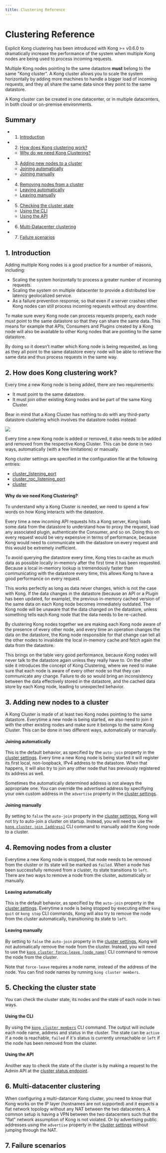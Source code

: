 ```yaml
---
title: Clustering Reference
---
```


# Clustering Reference

Explicit Kong clustering has been introduced with Kong >= v0.6.0 to dramatically increase the performance of the system when multiple Kong nodes are being used to process incoming requests.

Multiple Kong nodes pointing to the same datastore **must** belong to the same "Kong cluster". A Kong cluster allows you to scale the system horizontally by adding more machines to handle a bigger load of incoming requests, and they all share the same data since they point to the same datastore.

A Kong cluster can be created in one datacenter, or in multiple datacenters, in both cloud or on-premise environments.

## Summary

- 1. [Introduction][1]
- 2. [How does Kong clustering work?][2]
  - [Why do we need Kong Clustering?][2a]
- 3. [Adding new nodes to a cluster][3]
  - [Joining automatically][3a]
  - [Joining manually][3b]
- 4. [Removing nodes from a cluster][4]
  - [Leaving automatically][4a]
  - [Leaving manually][4b]
- 5. [Checking the cluster state][5]
  - [Using the CLI][5a]
  - [Using the API][5b]
- 6. [Multi-Datacenter clustering][6]
- 7. [Failure scenarios][7]

[1]: #1-introduction
[2]: #2-how-does-kong-clustering-work
[2a]: #why-do-we-need-kong-clustering
[3]: #3-adding-new-nodes-to-a-cluster
[3a]: #joining-automatically
[3b]: #joining-manually
[4]: #4-removing-nodes-from-a-cluster
[4a]: #leaving-automatically
[4b]: #leaving-manually
[5]: #5-checking-the-cluster-state
[5a]: #using-the-cli
[5b]: #using-the-api
[6]: #6-multi-datacenter-clustering
[7]: #7-failure-scenarios

## 1. Introduction

Adding multiple Kong nodes is a good practice for a number of reasons, including:

* Scaling the system horizontally to process a greater number of incoming requests.
* Scaling the system on multiple datacenter to provide a distributed low latency geolocalized service.
* As a failure prevention response, so that even if a server crashes other Kong nodes can still process incoming requests without any downtime.

To make sure every Kong node can process requests properly, each node must point to the same datastore so that they can share the same data. This means for example that APIs, Consumers and Plugins created by a Kong node will also be available to other Kong nodes that are pointing to the same datastore. 

By doing so it doesn't matter which Kong node is being requested, as long as they all point to the same datastore every node will be able to retrieve the same data and thus process requests in the same way.

## 2. How does Kong clustering work?

Every time a new Kong node is being added, there are two requirements:

* It must point to the same datastore.
* It must join other existing Kong nodes and be part of the same Kong Cluster.

Bear in mind that a Kong Cluster has nothing to do with any third-party datastore clustering which involves the datastore nodes instead:

<div class="alert alert-info">
  <a title="Kong Cluster" href="/assets/images/docs/cluster.png" target="_blank"><img src="/assets/images/docs/cluster.png"/></a>
</div>

Every time a new Kong node is added or removed, it also needs to be added and removed from the respective Kong Cluster. This can be done in two ways, automatically (with a few limitations) or manually.

Kong cluster settings are specified in the configuration file at the following entries:

* [cluster_listening_port][cluster_listening_port]
* [cluster_rpc_listening_port][cluster_rpc_listening_port]
* [cluster][cluster]

#### Why do we need Kong Clustering?

To understand why a Kong Cluster is needed, we need to spend a few words on how Kong interacts with the datastore.

Every time a new incoming API requests hits a Kong server, Kong loads some data from the datastore to understand how to proxy the request, load any associated plugin, authenticate the Consumer, and so on. Doing this on every request would be very expensive in terms of performance, because Kong would need to communicate with the datastore on every request and this would be extremely inefficient. 

To avoid querying the datastore every time, Kong tries to cache as much data as possible locally in-memory after the first time it has been requested. Because a local in-memory lookup is tremendously faster than communicating with the datastore every time, this allows Kong to have a good performance on every request.

This works perfectly as long as data never changes, which is not the case with Kong. If the data changes in the datastore (because an API or a Plugin has been updated, for example), the previous in-memory cached version of the same data on each Kong node becomes immediately outdated. The Kong node will be unaware that the data changed on the datastore, unless something tells each Kong node that the data needs to be re-cached.

By clustering Kong nodes together we are making each Kong node aware of the presence of every other node, and every time an operation changes the data on the datastore, the Kong node responsible for that change can tell all the other nodes to invalidate the local in-memory cache and fetch again the data from the datastore.

This brings on the table very good performance, because Kong nodes will never talk to the datastore again unless they really have to. On the other side it introduces the concept of Kong Clustering, where we need to make sure that each node is aware of every other node so that they can communicate any change. Failure to do so would bring an inconsistency between the data effectively stored in the datastore, and the cached data store by each Kong node, leading to unexpected behavior.

## 3. Adding new nodes to a cluster

A Kong Cluster is made of at least two Kong nodes pointing to the same datastore. Everytime a new node is being started, we also need to join it with the other existing nodes and make sure it belongs to the same Kong Cluster. This can be done in two different ways, automatically or manually.

#### Joining automatically

This is the default behavior, as specified by the `auto-join` property in the [cluster settings][cluster]. Every time a new Kong node is being started it will register its first local, non-loopback, IPv4 address to the datastore. When that happens, it will also try to join any other node that has previously registered its address as well.

Sometimes the automatically determined address is not always the appropriate one. You can override the advertised address by specifiying your own custom address in the `advertise` property in the [cluster settings][cluster].

#### Joining manually

By setting to `false` the `auto-join` property in the [cluster settings][cluster], Kong will not try to auto-join a cluster on startup. Instead, you will need to use the [`kong cluster join [address]`][cli-cluster] CLI command to manually add the Kong node to a cluster. 

## 4. Removing nodes from a cluster

Everytime a new Kong node is stopped, that node needs to be removed from the cluster or its state will be marked as `failed`. When a node has been successfully removed from a cluster, its state transitions to `left`. There are two ways to remove a node from the cluster, automatically or manually.

#### Leaving automatically

This is the default behavior, as specified by the `auto-join` property in the [cluster settings][cluster]. Everytime a node is being stopped by executing either `kong quit` or `kong stop` CLI commands, Kong will also try to remove the node from the cluster automatically, transitioning its state to `left`.

#### Leaving manually

By setting to `false` the `auto-join` property in the [cluster settings][cluster], Kong will not automatically remove the node from the cluster. Instead, you will need to use the [`kong cluster force-leave [node_name]`][cli-cluster] CLI command to remove the node from the cluster.

Note that `force-leave` requires a node name, instead of the address of the node. You can find node names by running `kong cluster members`.

## 5. Checking the cluster state

You can check the cluster state, its nodes and the state of each node in two ways.

#### Using the CLI

By using the [`kong cluster members`][cli-cluster] CLI command. The output will include each node name, address and status in the cluster. The state can be `active` if a node is reachable, `failed` if it's status is currently unreachable or `left` if the node has been removed from the cluster.

#### Using the API

Another way to check the state of the cluster is by making a request to the Admin API at the [cluster status endpoint][cluster-endpoint].

## 6. Multi-datacenter clustering

When configuring a multi-datancer Kong cluster, you need to know that Kong works on the IP layer (hostnames are not supported) and it expects a flat network topology without any NAT between the two datacenters. A common setup is having a VPN between the two datacenters such that the "flat" network assumption of Kong is not violated. Or by advertising public addresses using the `advertise` property in the [cluster settings][cluster] without jumping through the NAT.

## 7. Failure scenarios



[cluster_listening_port]: /docs/{{page.kong_version}}/configuration/#cluster_listening_port
[cluster_rpc_listening_port]: /docs/{{page.kong_version}}/configuration/#cluster_rpc_listening_port
[cluster]: /docs/{{page.kong_version}}/configuration/#cluster
[cli-cluster]: /docs/{{page.kong_version}}/cli/#cluster
[cluster-endpoint]: /docs/{{page.kong_version}}/admin-api/#retrieve-cluster-status
